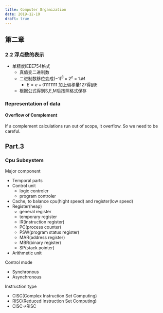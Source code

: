 ```yaml
---
title: Computer Organization
date: 2019-12-10
draft: true 
---
```


## 第二章

### 2.2 浮点数的表示

- 单精度IEEE754格式
    - 真值变二进制数
    - 二进制数移位变成$(-1)^S \times{2^e} \times {1.M}$
        - $E = e + 01111111$ 加上偏移量127得到E
    - 根据公式得到S,E,M后按照格式保存

### Representation of data

#### Overflow of Complement
If a complement calculations run out of scope, it overflow. So we need to be careful.


## Part.3

### Cpu Subsystem

Major component
- Temporal parts
- Control unit
    - logic controler
    - program controler
- Cache, to balance cpu(hight speed) and register(low speed)
- Register(heap)
    - general register
    - temporary register
    - IR(instruction register)
    - PC(process counter)
    - PSW(program status register)
    - MAR(address register)
    - MBR(binary register)
    - SP(stack pointer)
- Arithmetic unit

Control mode
- Synchronous
- Asynchronous

Instruction type
- CISC(Complex Instruction Set Computing)
- RISC(Reduced Instruction Set Computing)
- CISC-\>RISC



